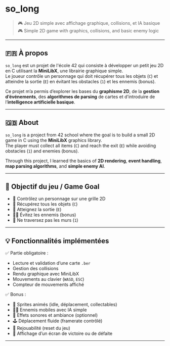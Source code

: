 # so_long

> 🎮 Jeu 2D simple avec affichage graphique, collisions, et IA basique  
> 🎮 Simple 2D game with graphics, collisions, and basic enemy logic

---

## 🇫🇷 À propos

`so_long` est un projet de l'école 42 qui consiste à développer un petit jeu 2D en C utilisant la **MiniLibX**, une librairie graphique simple.  
Le joueur contrôle un personnage qui doit récupérer tous les objets (`C`) et atteindre la sortie (`E`) en évitant les obstacles (`1`) et les ennemis (bonus).

Ce projet m’a permis d’explorer les bases du **graphisme 2D**, de la **gestion d’événements**, des **algorithmes de parsing** de cartes et d’introduire de l’**intelligence artificielle basique**.

---

## 🇬🇧 About

`so_long` is a project from 42 school where the goal is to build a small 2D game in C using the **MiniLibX** graphics library.  
The player must collect all items (`C`) and reach the exit (`E`) while avoiding obstacles (`1`) and enemies (bonus).

Through this project, I learned the basics of **2D rendering**, **event handling**, **map parsing algorithms**, and **simple enemy AI**.

---

## 🎯 Objectif du jeu / Game Goal

- 🧍 Contrôlez un personnage sur une grille 2D
- 🍎 Récupérez tous les objets (`C`)
- 🚪 Atteignez la sortie (`E`)
- 🧟‍♂️ Évitez les ennemis (bonus)
- 🧱 Ne traversez pas les murs (`1`)

---

## 💡 Fonctionnalités implémentées

✅ Partie obligatoire :
- Lecture et validation d’une carte `.ber`  
- Gestion des collisions  
- Rendu graphique avec MiniLibX  
- Mouvements au clavier (`WASD`, `ESC`)  
- Compteur de mouvements affiché

✅ Bonus :
- 🎨 Sprites animés (idle, déplacement, collectables)
- 🧟‍♂️ Ennemis mobiles avec IA simple
- 🎵 Effets sonores et ambiance (optionnel)
- 🕹️ Déplacement fluide (framerate contrôlé)
- 🔁 Rejouabilité (reset du jeu)
- 🧼 Affichage d’un écran de victoire ou de défaite

---